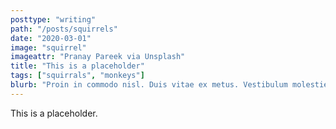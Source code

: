 ```yaml
---
posttype: "writing"
path: "/posts/squirrels"
date: "2020-03-01"
image: "squirrel"
imageattr: "Pranay Pareek via Unsplash"
title: "This is a placeholder"
tags: ["squirrals", "monkeys"]
blurb: "Proin in commodo nisl. Duis vitae ex metus. Vestibulum molestie erat augue, ac viverra sem efficitur nec. Nullam nec posuere est. Nullam placerat nulla et fringilla molestie."
---
```


This is a placeholder.
